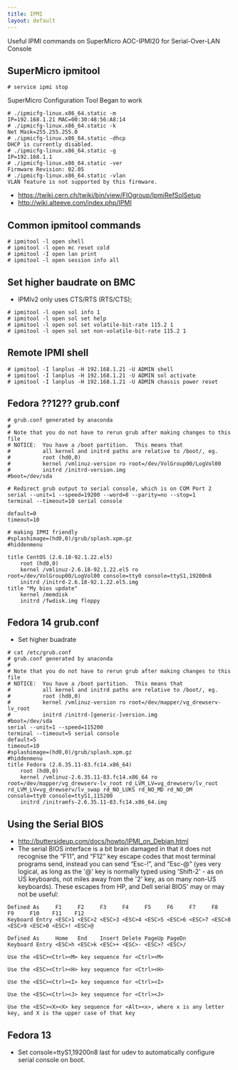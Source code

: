 ```yaml
---
title: IPMI
layout: default
---
```


Useful IPMI commands on SuperMicro AOC-IPMI20 for Serial-Over-LAN
Console

SuperMicro ipmitool
-------------------

    # service ipmi stop

SuperMicro Configuration Tool Began to work

    # ./ipmicfg-linux.x86_64.static -m
    IP=192.168.1.21 MAC=00:30:48:56:A8:14
    # ./ipmicfg-linux.x86_64.static -k
    Net Mask=255.255.255.0
    # ./ipmicfg-linux.x86_64.static -dhcp
    DHCP is currently disabled.
    # ./ipmicfg-linux.x86_64.static -g
    IP=192.168.1.1
    # ./ipmicfg-linux.x86_64.static -ver
    Firmware Revision: 02.05
    # ./ipmicfg-linux.x86_64.static -vlan
    VLAN feature is not supported by this firmware.

-   <https://twiki.cern.ch/twiki/bin/view/FIOgroup/IpmiRefSolSetup>
-   <http://wiki.alteeve.com/index.php/IPMI>

Common ipmitool commands
------------------------

    # ipmitool -l open shell
    # ipmitool -l open mc reset cold
    # ipmitool -I open lan print
    # ipmitool -l open session info all

Set higher baudrate on BMC
--------------------------

-   IPMIv2 only uses CTS/RTS (RTS/CTS);

<!-- -->

    # ipmitool -l open sol info 1
    # ipmitool -l open sol set help
    # ipmitool -l open sol set volatile-bit-rate 115.2 1
    # ipmitool -l open sol set non-volatile-bit-rate 115.2 1

Remote IPMI shell
-----------------

    # ipmitool -I lanplus -H 192.168.1.21 -U ADMIN shell
    # ipmitool -I lanplus -H 192.168.1.21 -U ADMIN sol activate
    # ipmitool -I lanplus -H 192.168.1.21 -U ADMIN chassis power reset

Fedora ??12?? grub.conf
-----------------------

    # grub.conf generated by anaconda
    #
    # Note that you do not have to rerun grub after making changes to this file
    # NOTICE:  You have a /boot partition.  This means that
    #          all kernel and initrd paths are relative to /boot/, eg.
    #          root (hd0,0)
    #          kernel /vmlinuz-version ro root=/dev/VolGroup00/LogVol00
    #          initrd /initrd-version.img
    #boot=/dev/sda

    # Redirect grub output to serial console, which is on COM Port 2
    serial --unit=1 --speed=19200 --word=8 --parity=no --stop=1   
    terminal --timeout=10 serial console

    default=0
    timeout=10

    # making IPMI friendly
    #splashimage=(hd0,0)/grub/splash.xpm.gz
    #hiddenmenu

    title CentOS (2.6.18-92.1.22.el5)
        root (hd0,0)
        kernel /vmlinuz-2.6.18-92.1.22.el5 ro root=/dev/VolGroup00/LogVol00 console=tty0 console=ttyS1,19200n8
        initrd /initrd-2.6.18-92.1.22.el5.img
    title "My bios update"
        kernel /memdisk
        initrd /fwdisk.img floppy

Fedora 14 grub.conf
-------------------

-   Set higher buadrate

<!-- -->

    # cat /etc/grub.conf 
    # grub.conf generated by anaconda
    #
    # Note that you do not have to rerun grub after making changes to this file
    # NOTICE:  You have a /boot partition.  This means that
    #          all kernel and initrd paths are relative to /boot/, eg.
    #          root (hd0,0)
    #          kernel /vmlinuz-version ro root=/dev/mapper/vg_drewserv-lv_root
    #          initrd /initrd-[generic-]version.img
    #boot=/dev/sda
    serial --unit=1 --speed=115200
    terminal --timeout=5 serial console
    default=5
    timeout=10
    #splashimage=(hd0,0)/grub/splash.xpm.gz
    #hiddenmenu
    title Fedora (2.6.35.11-83.fc14.x86_64)
        root (hd0,0)
        kernel /vmlinuz-2.6.35.11-83.fc14.x86_64 ro root=/dev/mapper/vg_drewserv-lv_root rd_LVM_LV=vg_drewserv/lv_root rd_LVM_LV=vg_drewserv/lv_swap rd_NO_LUKS rd_NO_MD rd_NO_DM console=tty0 console=ttyS1,115200
        initrd /initramfs-2.6.35.11-83.fc14.x86_64.img

Using the Serial BIOS
---------------------

-   <http://buttersideup.com/docs/howto/IPMI_on_Debian.html>
-   The serial BIOS interface is a bit brain damaged in that it does not
    recognise the “F11”, and “F12” key escape codes that most terminal
    programs send, instead you can send “Esc-!”, and “Esc-@” (yes very
    logical, as long as the '@' key is normally typed using 'Shift-2' -
    as on US keyboards, not miles away from the '2' key, as on many
    non-US keyboards). These escapes from HP, and Dell serial BIOS' may
    or may not be useful:

<!-- -->

    Defined As     F1     F2     F3     F4     F5     F6     F7     F8     F9     F10    F11    F12
    Keyboard Entry <ESC>1 <ESC>2 <ESC>3 <ESC>4 <ESC>5 <ESC>6 <ESC>7 <ESC>8 <ESC>9 <ESC>0 <ESC>! <ESC>@

    Defined As     Home   End    Insert Delete PageUp PageDn
    Keyboard Entry <ESC>h <ESC>k <ESC>+ <ESC>- <ESC>? <ESC>/

    Use the <ESC><Ctrl><M> key sequence for <Ctrl><M>

    Use the <ESC><Ctrl><H> key sequence for <Ctrl><H>

    Use the <ESC><Ctrl><I> key sequence for <Ctrl><I>

    Use the <ESC><Ctrl><J> key sequence for <Ctrl><J>

    Use the <ESC><X><X> key sequence for <Alt><x>, where x is any letter key, and X is the upper case of that key

Fedora 13
---------

-   Set console=ttyS1,19200n8 last for udev to automatically configure
    serial console on boot.

